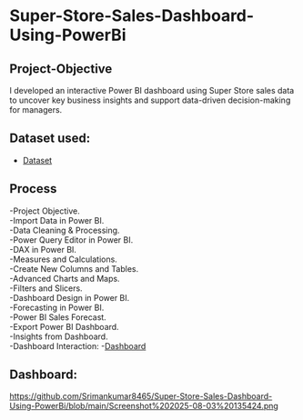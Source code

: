 # Super-Store-Sales-Dashboard-Using-PowerBi
## Project-Objective
I developed an interactive Power BI dashboard using Super Store sales data to uncover key business insights and support data-driven decision-making for managers.
## Dataset used:
- <a href="https://github.com/Srimankumar8465/Super-Store-Sales-Dashboard-Using-PowerBi/blob/d3c9f78822611fa799d95d9f6ece686467e7c1a9/SuperStore_Sales_Dataset.csv">Dataset</a>
## Process
-Project Objective.  
-Import Data in Power BI.  
-Data Cleaning & Processing.  
-Power Query Editor in Power BI.  
-DAX in Power BI.  
-Measures and Calculations.  
-Create New Columns and Tables.  
-Advanced Charts and Maps.  
-Filters and Slicers.  
-Dashboard Design in Power BI.  
-Forecasting in Power BI.  
-Power BI Sales Forecast.  
-Export Power BI Dashboard.  
-Insights from Dashboard.  
-Dashboard Interaction:
-<a href="https://github.com/Srimankumar8465/Super-Store-Sales-Dashboard-Using-PowerBi/blob/d3c9f78822611fa799d95d9f6ece686467e7c1a9/super%20store%20sales%20dashboard.pdf">Dashboard</a>

## Dashboard:
https://github.com/Srimankumar8465/Super-Store-Sales-Dashboard-Using-PowerBi/blob/main/Screenshot%202025-08-03%20135424.png

